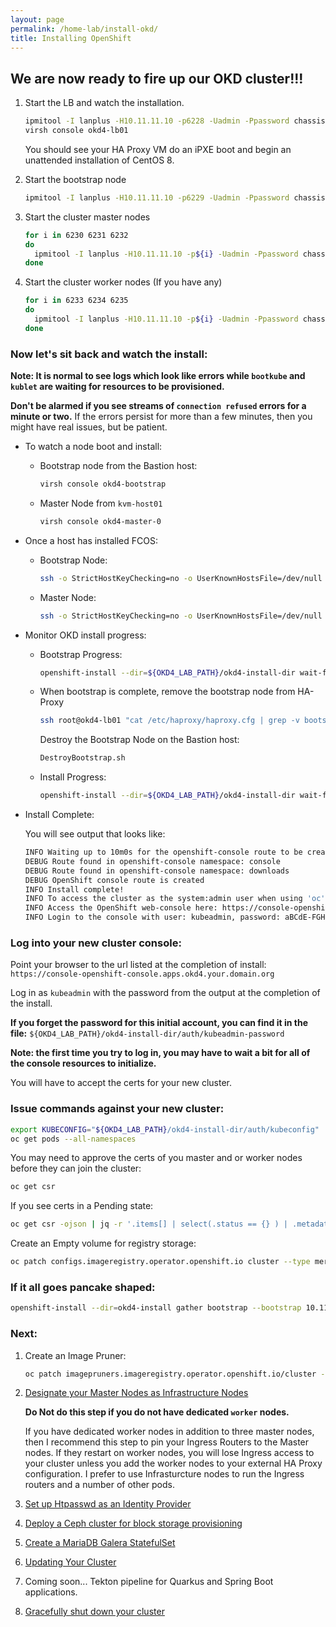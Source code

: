 ```yaml
---
layout: page
permalink: /home-lab/install-okd/
title: Installing OpenShift
---
```


## We are now ready to fire up our OKD cluster!!!

1. Start the LB and watch the installation.

    ```bash
    ipmitool -I lanplus -H10.11.11.10 -p6228 -Uadmin -Ppassword chassis power on
    virsh console okd4-lb01
    ```

    You should see your HA Proxy VM do an iPXE boot and begin an unattended installation of CentOS 8.

1. Start the bootstrap node

    ```bash
    ipmitool -I lanplus -H10.11.11.10 -p6229 -Uadmin -Ppassword chassis power on
    ```

1. Start the cluster master nodes

    ```bash
    for i in 6230 6231 6232
    do
      ipmitool -I lanplus -H10.11.11.10 -p${i} -Uadmin -Ppassword chassis power on
    done
    ```

1. Start the cluster worker nodes (If you have any)

    ```bash
    for i in 6233 6234 6235
    do
      ipmitool -I lanplus -H10.11.11.10 -p${i} -Uadmin -Ppassword chassis power on
    done
    ```

### Now let's sit back and watch the install:

__Note: It is normal to see logs which look like errors while `bootkube` and `kublet` are waiting for resources to be provisioned.__

__Don't be alarmed if you see streams of `connection refused` errors for a minute or two.__  If the errors persist for more than a few minutes, then you might have real issues, but be patient.

* To watch a node boot and install:
  * Bootstrap node from the Bastion host:

      ```bash
      virsh console okd4-bootstrap
      ```

  * Master Node from `kvm-host01`

      ```bash
      virsh console okd4-master-0
      ```

* Once a host has installed FCOS:
  * Bootstrap Node:

      ```bash
      ssh -o StrictHostKeyChecking=no -o UserKnownHostsFile=/dev/null core@okd4-bootstrap "journalctl -b -f -u bootkube.service"
      ```

  * Master Node:

      ```bash
      ssh -o StrictHostKeyChecking=no -o UserKnownHostsFile=/dev/null core@okd4-master-0 "journalctl -b -f -u kubelet.service"
      ```

* Monitor OKD install progress:
  * Bootstrap Progress:

      ```bash
      openshift-install --dir=${OKD4_LAB_PATH}/okd4-install-dir wait-for bootstrap-complete --log-level debug
      ```

  * When bootstrap is complete, remove the bootstrap node from HA-Proxy

      ```bash
      ssh root@okd4-lb01 "cat /etc/haproxy/haproxy.cfg | grep -v bootstrap > /etc/haproxy/haproxy.tmp && mv /etc/haproxy/haproxy.tmp /etc/haproxy/haproxy.cfg && systemctl restart haproxy.service"
      ```

    Destroy the Bootstrap Node on the Bastion host:

      ```bash
      DestroyBootstrap.sh
      ```

  * Install Progress:

      ```bash
      openshift-install --dir=${OKD4_LAB_PATH}/okd4-install-dir wait-for install-complete --log-level debug
      ```

* Install Complete:

    You will see output that looks like:

    ```bash
    INFO Waiting up to 10m0s for the openshift-console route to be created... 
    DEBUG Route found in openshift-console namespace: console 
    DEBUG Route found in openshift-console namespace: downloads 
    DEBUG OpenShift console route is created           
    INFO Install complete!                            
    INFO To access the cluster as the system:admin user when using 'oc', run 'export KUBECONFIG=/root/okd4-lab/okd4-install-dir/auth/kubeconfig' 
    INFO Access the OpenShift web-console here: https://console-openshift-console.apps.okd4.your.domain.org 
    INFO Login to the console with user: kubeadmin, password: aBCdE-FGHiJ-klMNO-PqrSt
    ```

### Log into your new cluster console:

Point your browser to the url listed at the completion of install: `https://console-openshift-console.apps.okd4.your.domain.org`

Log in as `kubeadmin` with the password from the output at the completion of the install.

__If you forget the password for this initial account, you can find it in the file:__ `${OKD4_LAB_PATH}/okd4-install-dir/auth/kubeadmin-password`

__Note: the first time you try to log in, you may have to wait a bit for all of the console resources to initialize.__

You will have to accept the certs for your new cluster.

### Issue commands against your new cluster:

```bash
export KUBECONFIG="${OKD4_LAB_PATH}/okd4-install-dir/auth/kubeconfig"
oc get pods --all-namespaces
```

You may need to approve the certs of you master and or worker nodes before they can join the cluster:

```bash
oc get csr
```

If you see certs in a Pending state:

```bash
oc get csr -ojson | jq -r '.items[] | select(.status == {} ) | .metadata.name' | xargs oc adm certificate approve
```

Create an Empty volume for registry storage:

```bash
oc patch configs.imageregistry.operator.openshift.io cluster --type merge --patch '{"spec":{"managementState":"Managed","storage":{"emptyDir":{}}}}'
```

### If it all goes pancake shaped:

```bash
openshift-install --dir=okd4-install gather bootstrap --bootstrap 10.11.11.49 --master 10.11.11.60 --master 10.11.11.61 --master 10.11.11.62
```

### Next: 

1. Create an Image Pruner:

    ```bash
    oc patch imagepruners.imageregistry.operator.openshift.io/cluster --type merge -p '{"spec":{"schedule":"0 0 * * *","suspend":false,"keepTagRevisions":3,"keepYoungerThan":60,"resources":{},"affinity":{},"nodeSelector":{},"tolerations":[],"startingDeadlineSeconds":60,"successfulJobsHistoryLimit":3,"failedJobsHistoryLimit":3}}'
    ```
1. [Designate your Master Nodes as Infrastructure Nodes](InfraNodes.md)

    __Do Not do this step if you do not have dedicated `worker` nodes.__

    If you have dedicated worker nodes in addition to three master nodes, then I recommend this step to pin your Ingress Routers to the Master nodes.  If they restart on worker nodes, you will lose Ingress access to your cluster unless you add the worker nodes to your external HA Proxy configuration.  I prefer to use Infrasturcture nodes to run the Ingress routers and a number of other pods.

1. [Set up Htpasswd as an Identity Provider](HtPasswd.md)
1. [Deploy a Ceph cluster for block storage provisioning](Ceph.md)
1. [Create a MariaDB Galera StatefulSet](MariaDB.md)
1. [Updating Your Cluster](UpdateOKD.md)
1. Coming soon...  Tekton pipeline for Quarkus and Spring Boot applications.
1. [Gracefully shut down your cluster](ShuttingDown.md)

